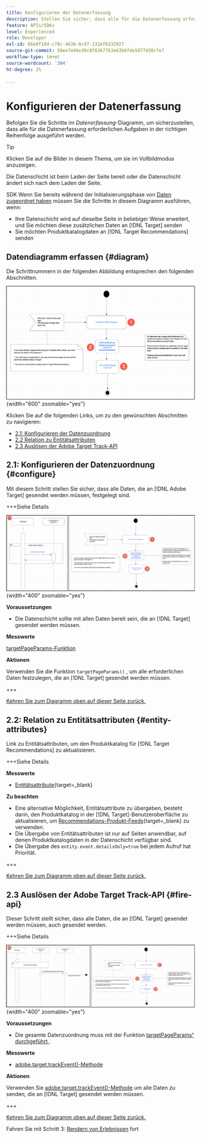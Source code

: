 ```yaml
---
title: Konfigurieren der Datenerfassung
description: Stellen Sie sicher, dass alle für die Datenerfassung erforderlichen Aufgaben in der richtigen Reihenfolge ausgeführt werden.
feature: APIs/SDKs
level: Experienced
role: Developer
exl-id: 66e0f18d-c78c-463b-8c47-132ef6332927
source-git-commit: 50ee7e66e30c0f8367763a63b6fde5977d30cfe7
workflow-type: tm+mt
source-wordcount: '384'
ht-degree: 2%

---
```


# Konfigurieren der Datenerfassung

Befolgen Sie die Schritte im *Datenerfassung*-Diagramm, um sicherzustellen, dass alle für die Datenerfassung erforderlichen Aufgaben in der richtigen Reihenfolge ausgeführt werden.

>[!TIP]
>
>Klicken Sie auf die Bilder in diesem Thema, um sie im Vollbildmodus anzuzeigen.

Die Datenschicht ist beim Laden der Seite bereit oder die Datenschicht ändert sich nach dem Laden der Seite.

SDK Wenn Sie bereits während der Initialisierungsphase von [ Daten zugeordnet haben](/help/dev/patterns/recs-atjs/initialize-sdk.md) müssen Sie die Schritte in diesem Diagramm ausführen, wenn:

* Ihre Datenschicht wird auf dieselbe Seite in beliebiger Weise erweitert, und Sie möchten diese zusätzlichen Daten an [!DNL Target] senden
* Sie möchten Produktkatalogdaten an [!DNL Target Recommendations] senden

## Datendiagramm erfassen {#diagram}

Die Schrittnummern in der folgenden Abbildung entsprechen den folgenden Abschnitten.

![Datenerfassungsdiagramm](/help/dev/patterns/recs-atjs/assets/data-collection-diagram.png){width="600" zoomable="yes"}

Klicken Sie auf die folgenden Links, um zu den gewünschten Abschnitten zu navigieren:

* [2.1: Konfigurieren der Datenzuordnung](#configure)
* [2.2 Relation zu Entitätsattributen](#entity-attributes)
* [2.3 Auslösen der Adobe Target Track-API](#fire-api)

## 2.1: Konfigurieren der Datenzuordnung {#configure}

Mit diesem Schritt stellen Sie sicher, dass alle Daten, die an [!DNL Adobe Target] gesendet werden müssen, festgelegt sind.

+++Siehe Details

![Konfigurieren des Datenzuordnungsdiagramms](/help/dev/patterns/recs-atjs/assets/configure-data-mapping-combined.png){width="400" zoomable="yes"}

**Voraussetzungen**

* Die Datenschicht sollte mit allen Daten bereit sein, die an [!DNL Target] gesendet werden müssen.

**Messwerte**

[targetPageParams-Funktion](/help/dev/implement/client-side/atjs/atjs-functions/targetpageparams.md)

**Aktionen**

Verwenden Sie die Funktion `targetPageParams()` , um alle erforderlichen Daten festzulegen, die an [!DNL Target] gesendet werden müssen.

+++

[Kehren Sie zum Diagramm oben auf dieser Seite zurück.](#diagram)

## 2.2: Relation zu Entitätsattributen {#entity-attributes}

Link zu Entitätsattributen, um den Produktkatalog für [!DNL Target Recommendations] zu aktualisieren.

+++Siehe Details

**Messwerte**

* [Entitätsattribute](https://experienceleague.adobe.com/docs/target/using/recommendations/entities/entity-attributes.html?lang=de){target=_blank}

**Zu beachten**

* Eine alternative Möglichkeit, Entitätsattribute zu übergeben, besteht darin, den Produktkatalog in der [!DNL Target]-Benutzeroberfläche zu aktualisieren, um [Recommendations-Produkt-Feeds](https://experienceleague.adobe.com/docs/target/using/recommendations/entities/feeds.html?lang=de){target=_blank} zu verwenden.
* Die Übergabe von Entitätsattributen ist nur auf Seiten anwendbar, auf denen Produktkatalogdaten in der Datenschicht verfügbar sind.
* Die Übergabe des `entity.event.detailsOnly=true` bei jedem Aufruf hat Priorität.

+++

[Kehren Sie zum Diagramm oben auf dieser Seite zurück.](#diagram)

## 2.3 Auslösen der Adobe Target Track-API {#fire-api}

Dieser Schritt stellt sicher, dass alle Daten, die an [!DNL Target] gesendet werden müssen, auch gesendet werden.

+++Siehe Details

![Diagramm zur Fire Adobe Target Track-API](/help/dev/patterns/recs-atjs/assets/fire-track-api-combined.png){width="400" zoomable="yes"}

**Voraussetzungen**

* Die gesamte Datenzuordnung muss mit der Funktion [targetPageParams“ durchgeführt ](/help/dev/implement/client-side/atjs/atjs-functions/targetpageparams.md).

**Messwerte**

* [adobe.target.trackEvent()-Methode](/help/dev/implement/client-side/atjs/atjs-functions/adobe-target-trackevent.md)

**Aktionen**

Verwenden Sie [adobe.target.trackEvent()-Methode](/help/dev/implement/client-side/atjs/atjs-functions/adobe-target-trackevent.md) um alle Daten zu senden, die an [!DNL Target] gesendet werden müssen.

+++

[Kehren Sie zum Diagramm oben auf dieser Seite zurück.](#diagram)

Fahren Sie mit Schritt 3: [Rendern von Erlebnissen](/help/dev/patterns/recs-atjs/render-experiences.md) fort
